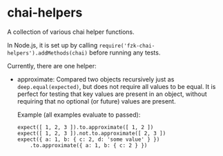 chai-helpers
============

A collection of various chai helper functions.

In Node.js, it is set up by calling `require('fzk-chai-helpers').addMethods(chai)`
before running any tests.

Currently, there are one helper:

-   approximate: Compared two objects recursively just as `deep.equal(expected)`,
    but does not require all values to be equal. It is perfect for testing that
    key values are present in an object, without requiring that no optional
    (or future) values are present.

    Example (all examples evaluate to passed):

        expect([ 1, 2, 3 ]).to.approximate([ 1, 2 ])
        expect([ 1, 2, 3 ]).not.to.approximate([ 2, 3 ])
        expect({ a: 1, b: { c: 2, d: 'some value' } })
            .to.approximate({ a: 1, b: { c: 2 } })
